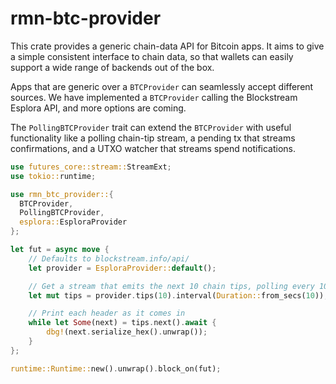 # rmn-btc-provider

This crate provides a generic chain-data API for Bitcoin apps. It aims to give
a simple consistent interface to chain data, so that wallets can easily support
a wide range of backends out of the box.

Apps that are generic over a `BTCProvider` can seamlessly accept different
sources. We have implemented a `BTCProvider` calling the Blockstream Esplora
API, and more options are coming.

The `PollingBTCProvider` trait can extend the `BTCProvider` with useful
functionality like a polling chain-tip stream, a pending tx that streams
confirmations, and a UTXO watcher that streams spend notifications.

```rust
use futures_core::stream::StreamExt;
use tokio::runtime;

use rmn_btc_provider::{
  BTCProvider,
  PollingBTCProvider,
  esplora::EsploraProvider
};

let fut = async move {
    // Defaults to blockstream.info/api/
    let provider = EsploraProvider::default();

    // Get a stream that emits the next 10 chain tips, polling every 10 seconds
    let mut tips = provider.tips(10).interval(Duration::from_secs(10));

    // Print each header as it comes in
    while let Some(next) = tips.next().await {
        dbg!(next.serialize_hex().unwrap());
    }
};

runtime::Runtime::new().unwrap().block_on(fut);
```
